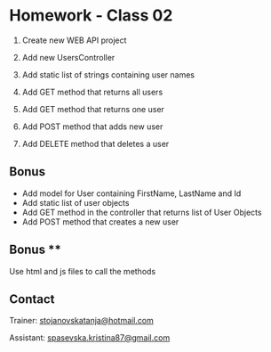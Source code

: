 # Homework - Class 02

1. Create new WEB API project

2. Add new UsersController

3. Add static list of strings containing user names

4. Add GET method that returns all users

5. Add GET method that returns one user

6. Add POST method that adds new user

7. Add DELETE method that deletes a user

## Bonus
- Add model for User containing FirstName, LastName and Id
- Add static list of user objects
- Add GET method in the controller that returns list of User Objects
- Add POST method that creates a new user

## Bonus **
Use html and js files to call the methods

## Contact
Trainer: stojanovskatanja@hotmail.com

Assistant: spasevska.kristina87@gmail.com